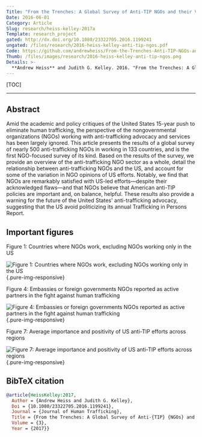 ```yaml
---
Title: "From the Trenches: A Global Survey of Anti-TIP NGOs and their Views of US Efforts"
Date: 2016-06-01
Category: Article
Slug: research/heiss-kelley-2017a
Template: research_project
gated: http://dx.doi.org/10.1080/23322705.2016.1199241
ungated: /files/research/2016-heiss-kelley-anti-tip-ngos.pdf
Code: https://github.com/andrewheiss/From-the-Trenches-Anti-TIP-NGOs-and-US
Thumb: /files/images/research/2016-heiss-kelley-anti-tip-ngos.png
Details: >-
  **Andrew Heiss** and Judith G. Kelley. 2016. "From the Trenches: A Global Survey of Anti-TIP NGOs and their Views of US Efforts." *Journal of Human Trafficking*. doi: [`10.1080/23322705.2016.1199241`](http://dx.doi.org/10.1080/23322705.2016.1199241).
---
```


[TOC]

---

## Abstract

Amid the academic and policy critiques of the United States 15-year push to eliminate human trafficking, the perspective of the nongovernmental organizations (NGOs) working with anti-trafficking advocacy and services has been largely ignored. This article presents the results of a global survey of nearly 500 anti-trafficking NGOs in working in 133 countries, and is the first NGO-focused survey of its kind. Based on the results of the survey, we provide an overview of the anti-trafficking NGO sector as a whole, detail the relationship between anti-trafficking NGOs and the US, and account for some of the variation in NGO opinions of US efforts. Notably, we find that NGOs are remarkably satisfied with US-led efforts—despite their acknowledged flaws—and that NGOs believe that American anti-TIP policies are important and, on balance, helpful. These results also provide a warning for the future of the United States' anti-trafficking advocacy, suggesting that the US avoid politicizing its annual Trafficking in Persons Report.


## Important figures

Figure 1: Countries where NGOs work, excluding NGOs working only in the US

![Figure 1: Countries where NGOs work, excluding NGOs working only in the US](/files/images/research/jht-16_fig1.png){.pure-img-responsive}

Figure 4: Embassies or foreign governments NGOs reported as active partners in the fight against human trafficking

![Figure 4: Embassies or foreign governments NGOs reported as active partners in the fight against human trafficking](/files/images/research/jht-16_fig4.png){.pure-img-responsive}

Figure 7: Average importance and positivity of US anti-TIP efforts across regions

![Figure 7: Average importance and positivity of US anti-TIP efforts across regions](/files/images/research/jht-16_fig7.png){.pure-img-responsive}


## BibTeX citation

```bibtex
@article{HeissKelley:2017,
  Author = {Andrew Heiss and Judith G. Kelley},
  Doi = {10.1080/23322705.2016.1199241},
  Journal = {Journal of Human Trafficking},
  Title = {From the Trenches: A Global Survey of Anti-{TIP} {NGOs} and their Views of {US} Efforts},
  Volume = {3},
  Year = {2017}}
```
